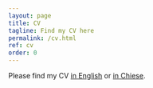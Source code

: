 ```yaml
---
layout: page
title: CV
tagline: Find my CV here
permalink: /cv.html
ref: cv
order: 0
---
```


Please find my CV [in English](Huanfa_CV_20240319.pdf) or [in Chiese](CV_HuanfaChen_Chinese_20240122.pdf).
